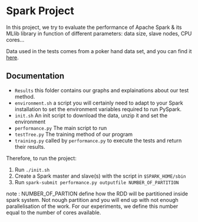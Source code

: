 # Spark Project
In this project, we try to evaluate the performance of Apache Spark & its MLlib
library in function of different parameters: data size, slave nodes, CPU
cores...  

Data used in the tests comes from a poker hand data set, and you can
find it [here](http://archive.ics.uci.edu/ml/datasets/Poker+Hand).

## Documentation
* `Results` this folder contains our graphs and explainations about our test
method.
* `environment.sh` a script you will certainly need to adapt to your Spark 
installation to set the environment variables required to run PySpark.
* `init.sh` An init script to download the data, unzip it and set the
environment 
* `performance.py` The main script to run
* `testTree.py` The training method of our program
* `training.py` called by `performance.py` to execute the tests and return
their results.

Therefore, to run the project:
1. Run `./init.sh`
2. Create a Spark master and slave(s) with the script in `$SPARK_HOME/sbin`
3. Run `spark-submit performance.py outputfile NUMBER_OF_PARTITION`

note : NUMBER\_OF\_PARTION define how the RDD will be partitioned inside spark
system. Not nough partition and you will end up with not enough parallelisation
of the work. For our experiments, we define this number equal to the number of
cores available.

